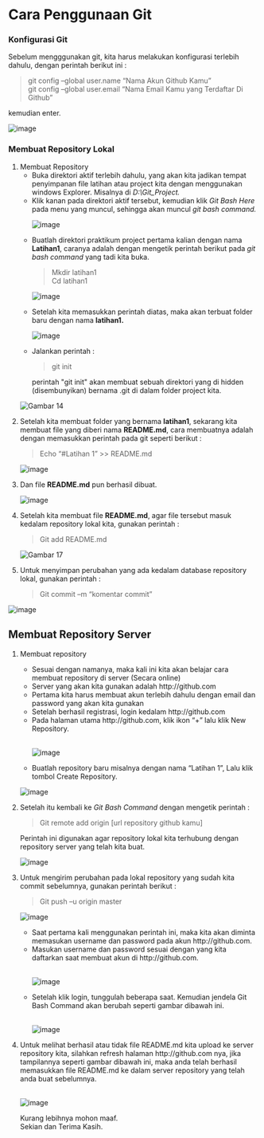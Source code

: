 <h1>Cara Penggunaan Git</h1>
<h3>Konfigurasi Git</h3>
<p>Sebelum mengggunakan git, kita harus melakukan konfigurasi terlebih dahulu, dengan perintah berikut ini :

> git config –global user.name “Nama Akun Github Kamu”</br>
> git config –global user.email “Nama Email Kamu yang Terdaftar Di Github”

kemudian enter. </p>

![image](https://user-images.githubusercontent.com/24362384/67117193-3ee16900-f20c-11e9-8de2-f004f3210194.png)

<h3>Membuat Repository Lokal</h3>
<p><ol>
  <li>Membuat Repository
    <ul>
      <li>Buka direktori aktif terlebih dahulu, yang akan kita jadikan tempat penyimpanan file latihan atau project kita dengan   menggunakan windows Explorer. Misalnya di <em>D:\Git_Project.</em></li> 
      <li>Klik kanan pada direktori aktif tersebut, kemudian klik <em>Git Bash Here</em> pada  menu yang muncul, sehingga akan muncul <em>git bash command.</em></li></p>
      
![image](https://user-images.githubusercontent.com/24362384/67117716-9502dc00-f20d-11e9-8a60-a3b5936d072c.png)

   <p><li>Buatlah direktori praktikum project pertama kalian dengan nama <b>Latihan1</b>, caranya adalah dengan mengetik perintah berikut pada <em>git bash command</em> yang tadi kita buka.</li></p>

> Mkdir latihan1</br>
> Cd latihan1

![image](https://user-images.githubusercontent.com/24362384/67118143-84069a80-f20e-11e9-8ea4-d55208aeff9b.png)

   <p><li>Setelah kita memasukkan perintah diatas, maka akan terbuat folder baru dengan nama <b>latihan1.</b></li></p>
   
![image](https://user-images.githubusercontent.com/24362384/67118265-b87a5680-f20e-11e9-8e1e-7f81b116d38f.png)

   <p><li>Jalankan perintah :
  
  > git init
  
  perintah "git init" akan membuat sebuah direktori yang di hidden (disembunyikan) bernama .git di dalam folder project kita.</li></p>
   </ul></li>

![Gambar 14](https://user-images.githubusercontent.com/24362384/67142760-99bba480-f28e-11e9-9999-60d9a4c0e371.PNG)
   
   <li><p>Setelah kita membuat folder yang bernama <b>latihan1</b>, sekarang kita membuat file yang diberi nama <b>README.md</b>, cara membuatnya adalah dengan memasukkan perintah pada git seperti berikut :</p></li>

> Echo “#Latihan 1” >> README.md

![image](https://user-images.githubusercontent.com/24362384/67118589-5e2dc580-f20f-11e9-9e8d-d7b1266fbc98.png)

  <li><p>Dan file <b>README.md</b> pun berhasil dibuat.</p></li>

![image](https://user-images.githubusercontent.com/24362384/67119515-8a4a4600-f211-11e9-8c9b-42e3ad835d30.png)

  <li><p>Setelah kita membuat file <b>README.md</b>, agar file tersebut masuk kedalam repository lokal kita, gunakan perintah :

> Git add README.md
 
 </p></li>

![Gambar 17](https://user-images.githubusercontent.com/24362384/67142794-d7203200-f28e-11e9-868c-b3b29af42b91.PNG)

  <li><p>Untuk menyimpan perubahan yang ada kedalam database repository lokal, gunakan perintah :

> Git commit –m “komentar commit”

</p></li></ol>

![image](https://user-images.githubusercontent.com/24362384/67119726-edd47380-f211-11e9-919a-727d9e682b4b.png)

<h2>Membuat Repository Server</h2>
<ol><p><li>Membuat repository</p>
<ul>
<li>Sesuai dengan namanya, maka kali ini kita akan belajar cara membuat repository di server (Secara online)</li>
  <li>Server yang akan kita gunakan adalah http://github.com</li>
  <li>Pertama kita harus membuat akun terlebih dahulu dengan email dan password yang akan kita gunakan</li>
  <li>Setelah berhasil registrasi, login kedalam http://github.com</li>
  <li>Pada halaman utama http://github.com, klik ikon “+” lalu klik New Repository.</li></br>

![image](https://user-images.githubusercontent.com/24362384/67119952-7226f680-f212-11e9-988c-4d1cdc4e4371.png)

  <li><p>Buatlah repository baru misalnya dengan nama “Latihan 1”, Lalu klik tombol Create Repository.</p></li>
</ul></li>

![image](https://user-images.githubusercontent.com/24362384/67120126-da75d800-f212-11e9-8cb5-42b119450dc3.png)

<li><p>Setelah itu kembali ke <em>Git Bash Command</em> dengan mengetik perintah :</p></li>

> Git remote add origin [url repository github kamu]

<p>Perintah ini digunakan agar repository lokal kita terhubung dengan repository server yang telah kita buat.</p>

![image](https://user-images.githubusercontent.com/24362384/67120283-304a8000-f213-11e9-8c62-b9f99f266020.png)

<li><p>Untuk mengirim perubahan pada lokal repository yang sudah kita commit sebelumnya, gunakan perintah berikut :</p>
  
> Git push –u origin master

![image](https://user-images.githubusercontent.com/24362384/67120307-3d676f00-f213-11e9-93fe-41ad48bfba1e.png)

<ul><li>Saat pertama kali menggunakan perintah ini, maka kita akan diminta memasukan username dan password pada akun http://github.com.</li>
<li>Masukan username dan password sesuai dengan yang kita daftarkan saat membuat akun di http://github.com.</li></br>

![image](https://user-images.githubusercontent.com/24362384/67120417-756eb200-f213-11e9-94f2-3974338912d9.png)

<li>Setelah klik login, tunggulah beberapa saat. Kemudian jendela Git Bash Command akan berubah seperti gambar dibawah ini.</li></br>

![image](https://user-images.githubusercontent.com/24362384/67120461-8b7c7280-f213-11e9-8b55-3849bf2424da.png)
</ul></li>

<li>Untuk melihat berhasil atau tidak file README.md kita upload ke server repository kita, silahkan refresh halaman http://github.com nya, jika tampilannya seperti gambar dibawah ini, maka anda telah berhasil memasukkan file README.md ke dalam server repository yang telah anda buat sebelumnya.</li></br>

![image](https://user-images.githubusercontent.com/24362384/67120531-ac44c800-f213-11e9-8776-a9e34bacc4bb.png)

<p>Kurang lebihnya mohon maaf.</br>
Sekian dan Terima Kasih.</p>
